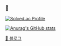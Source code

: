 ### 👋

[![Solved.ac Profile](http://mazassumnida.wtf/api/v2/generate_badge?boj=anjm1020)](https://solved.ac/anjm1020/)

[![Anurag's GitHub stats](https://github-readme-stats.vercel.app/api?username=anjm1020)](https://github.com/anuraghazra/github-readme-stats)


[📖 블로그](https://anlog.readthedocs.io/en/latest/)
<!--
**anjm1020/anjm1020** is a ✨ _special_ ✨ repository because its `README.md` (this file) appears on your GitHub profile.

Here are some ideas to get you started:

- 🔭 I’m currently working on ...
- 🌱 I’m currently learning ...
- 👯 I’m looking to collaborate on ...
- 🤔 I’m looking for help with ...
- 💬 Ask me about ...
- 📫 How to reach me: ...
- 😄 Pronouns: ...
- ⚡ Fun fact: ...
-->

